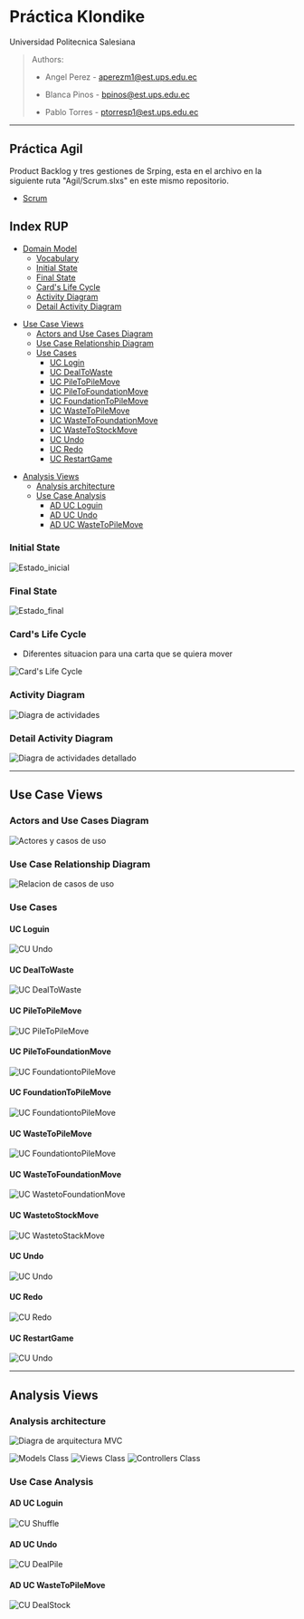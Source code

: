 # Práctica Klondike  
Universidad Politecnica Salesiana  


> Authors:
> - Angel Perez  - [aperezm1@est.ups.edu.ec](mailto:aperezm1@est.ups.edu.ec)
>
>- Blanca Pinos - [bpinos@est.ups.edu.ec](mailto:bpinos@est.ups.edu.ec)
>
>- Pablo Torres - [ptorresp1@est.ups.edu.ec](mailto:ptorresp1@est.ups.edu.ec)



---
## Práctica Agil

Product Backlog y tres gestiones de Srping, esta en el archivo en la siguiente ruta "Agil/Scrum.slxs" en este mismo repositorio.

* [Scrum](./Agil/SCRUM.xlsx)

## Index RUP

* [Domain Model](#domain-model)  
    * [Vocabulary](#vocabulary)
    * [Initial State](#initial-state)
    * [Final State](#final-state)  
    * [Card's Life Cycle](#card's-life-cycle)
    * [Activity Diagram](#activity-diagram)
     * [Detail Activity Diagram](#detail-activity-diagram)


- [Use Case Views](#use-case-views)
    * [Actors and Use Cases Diagram](#actors-and-use-cases-diagram)  
    * [Use Case Relationship Diagram](#se-case-relationship-diagram)
    * [Use Cases](#use-cases)
        * [UC Login](#uc-loguin)
        * [UC DealToWaste](#uc-dealtowaste)
        * [UC PileToPileMove](#uc-piletopilemove)
        * [UC PileToFoundationMove](#uc-piletofoundationmove)
        * [UC FoundationToPileMove](#uc-foundationtopilemove)
        * [UC WasteToPileMove](#uc-wastetopilemove)
        * [UC WasteToFoundationMove](#uc-wastetofoundationmove)
        * [UC WasteToStockMove](#uc-wastetostockmove)
        * [UC Undo](#uc-undo)
        * [UC Redo](#uc-redo)
        * [UC RestartGame](#uc-restartgame)

      

* [Analysis Views](#analysis-views)
    * [Analysis architecture](#analysis-architecture)
    * [Use Case Analysis](#use-case-analysis)
        * [AD UC Loguin](#ad-uc-loguin)
        * [AD UC Undo](#ad-uc-undo)
        * [AD UC WasteToPileMove](#ad-uc-wastetopilemove)
       



### Initial State
![Estado_inicial](./out/1%20Modelo%20de%20Dominio/02_Diagrama%20de%20objetos%20estado%20inicial/ObjectDiagramInitialState.svg)  
  
### Final State
![Estado_final](./out/1%20Modelo%20de%20Dominio/02_Diagrama%20de%20objetos%20estado%20final/ObjectDiagramFinalState.svg)


### Card's Life Cycle

* Diferentes situacion para una carta que se quiera mover

![Card's Life Cycle](./out/1%20Modelo%20de%20Dominio/03_Diagrama%20de%20estados/StateDiagram.svg)  



### Activity Diagram

![Diagra de actividades](./out/1%20Modelo%20de%20Dominio/04_Diagrama%20de%20actividades/ActivitiesDiagram.svg)

### Detail Activity Diagram

![Diagra de actividades detallado](./out/1%20Modelo%20de%20Dominio/05_Diagrama%20de%20actividades%20detallado/DetailActivityDiagram.svg)



---


## Use Case Views

### Actors and Use Cases Diagram
![Actores y casos de uso](./out/2%20Modelo%20de%20vistas%20de%20caso%20de%20uso/Diagrama%20de%20actores%20y%20casos%20de%20uso/ActorsDiagram.svg)

### Use Case Relationship Diagram
![Relacion de casos de uso](./out/2%20Modelo%20de%20vistas%20de%20caso%20de%20uso/Diagrama%20de%20relacion%20de%20Casos%20de%20Uso/UseCaseContextDiagram.svg)



### Use Cases

#### UC Loguin

![CU Undo](./out/)


#### UC DealToWaste
![UC DealToWaste](./out/2%20Modelo%20de%20vistas%20de%20caso%20de%20uso/Diagrama%20de%20caso%20de%20uso%20-%20DealToWaste/UCDealStock.svg)

#### UC PileToPileMove
![UC PileToPileMove](./out/2%20Modelo%20de%20vistas%20de%20caso%20de%20uso/Diagrama%20de%20caso%20de%20uso%20-%20PileToPileMove/UCPileToPileMove.svg)

#### UC PileToFoundationMove
![UC FoundationtoPileMove](./out/2%20Modelo%20de%20vistas%20de%20caso%20de%20uso/Diagrama%20de%20caso%20de%20uso%20-%20PileToFoundationMove/UCPileToPileMove.svg)

#### UC FoundationToPileMove
![UC FoundationtoPileMove](./out/2%20Modelo%20de%20vistas%20de%20caso%20de%20uso/Diagrama%20de%20caso%20de%20uso%20-%20FoundationToPileMove/UCFoundationtoPileMove.svg)

#### UC WasteToPileMove
![UC FoundationtoPileMove](./out/2%20Modelo%20de%20vistas%20de%20caso%20de%20uso/Diagrama%20de%20caso%20de%20uso%20-%20WasteToPileMove/UCWasteToPileMove.svg)

#### UC WasteToFoundationMove
![UC WastetoFoundationMove](./out/2%20Modelo%20de%20vistas%20de%20caso%20de%20uso/Diagrama%20de%20caso%20de%20uso%20-%20WasteToFoundationMove/UCWasteToFoundationMove.svg)

#### UC WastetoStockMove
![UC WastetoStackMove](./out/2%20Modelo%20de%20vistas%20de%20caso%20de%20uso/Diagrama%20de%20caso%20de%20uso%20-%20WasteToStock/UCWasteToStockMove.svg)


#### UC Undo
![UC Undo](./out/2%20Modelo%20de%20vistas%20de%20caso%20de%20uso/Diagrama%20de%20caso%20de%20uso%20-%20Undo/UCUndo.svg)


#### UC Redo
![CU Redo](./out/2%20Modelo%20de%20vistas%20de%20caso%20de%20uso/Diagrama%20de%20caso%20de%20uso%20-%20Redo/UCRedo.svg)

#### UC RestartGame
![CU Undo](./out/2%20Modelo%20de%20vistas%20de%20caso%20de%20uso/Diagrama%20de%20caso%20de%20uso%20-%20RestartGame/DetailActivityDiagram.svg)


---


## Analysis Views 
### Analysis architecture

![Diagra de arquitectura MVC](./out/3%20Diagramas%20de%20Analisis/arquitectura_paquetes_mvc/ArquitecturaMVC.svg) 

![Models Class](./out/3%20Diagramas%20de%20Analisis/arquitectura_paqutes_m/ArquitecturaMVC.svg)
![Views Class](./out/3%20Diagramas%20de%20Analisis/arquitectura_paquetes_v/ArquitecturaMVC.svg) 
![Controllers Class](./out/3%20Diagramas%20de%20Analisis/arquitectura_paquetes_c/ArquitecturaMVC.svg) 

### Use Case Analysis

#### AD UC Loguin
![CU Shuffle](./out/3%20Diagramas%20de%20Analisis/Diagrama%20de%20contexto%20-%20Login/ContextDiagramLogin.svg)
#### AD UC Undo
![CU DealPile](./out/3%20Diagramas%20de%20Analisis/Diagrama%20de%20contexto%20-%20Undo/ContextDiagramUndo.svg)
#### AD UC WasteToPileMove
![CU DealStock](./out/3%20Diagramas%20de%20Analisis/Diagrama%20de%20contexto%20-%20WastToPileMove/ContextDiagramUseCaseWasteToPileMove.svg)
